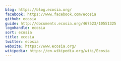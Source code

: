 ```yaml
---
blog: https://blog.ecosia.org/
facebook: https://www.facebook.com/ecosia
github: ecosia
guide: http://documents.ecosia.org/467523/10551325
logohandle: ecosia
sort: ecosia
title: ecosia
twitter: ecosia
website: https://www.ecosia.org/
wikipedia: https://en.wikipedia.org/wiki/Ecosia
---
```

